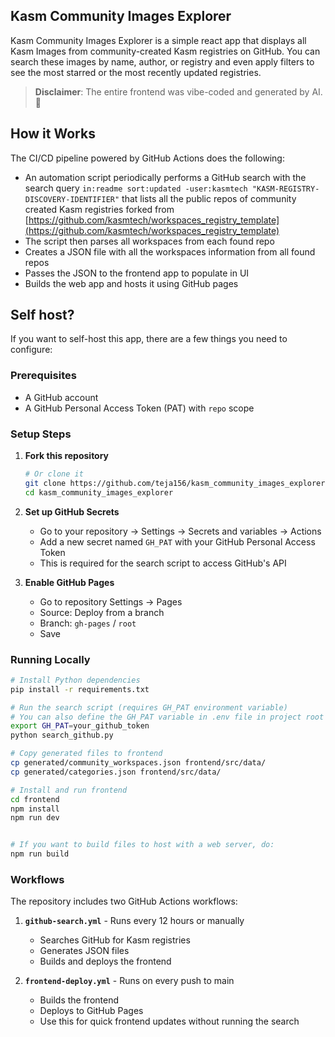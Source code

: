 ## Kasm Community Images Explorer

Kasm Community Images Explorer is a simple react app that displays all Kasm Images from community-created Kasm registries on GitHub. You can search these images by name, author, or registry and even apply filters to see the most starred or the most recently updated registries.

> **Disclaimer**: The entire frontend was vibe-coded and generated by AI. 🤖

## How it Works

The CI/CD pipeline powered by GitHub Actions does the following:

- An automation script periodically performs a GitHub search with the search query `in:readme sort:updated -user:kasmtech "KASM-REGISTRY-DISCOVERY-IDENTIFIER"` that lists all the public repos of community created Kasm registries forked from [https://github.com/kasmtech/workspaces_registry_template](https://github.com/kasmtech/workspaces_registry_template)
- The script then parses all workspaces from each found repo
- Creates a JSON file with all the workspaces information from all found repos
- Passes the JSON to the frontend app to populate in UI
- Builds the web app and hosts it using GitHub pages

## Self host?

If you want to self-host this app, there are a few things you need to configure:

### Prerequisites

- A GitHub account
- A GitHub Personal Access Token (PAT) with `repo` scope

### Setup Steps

1. **Fork this repository**
   ```bash
   # Or clone it
   git clone https://github.com/teja156/kasm_community_images_explorer.git
   cd kasm_community_images_explorer
   ```

2. **Set up GitHub Secrets**
   - Go to your repository → Settings → Secrets and variables → Actions
   - Add a new secret named `GH_PAT` with your GitHub Personal Access Token
   - This is required for the search script to access GitHub's API

3. **Enable GitHub Pages**
   - Go to repository Settings → Pages
   - Source: Deploy from a branch
   - Branch: `gh-pages` / `root`
   - Save

### Running Locally

```bash
# Install Python dependencies
pip install -r requirements.txt

# Run the search script (requires GH_PAT environment variable)
# You can also define the GH_PAT variable in .env file in project root
export GH_PAT=your_github_token
python search_github.py

# Copy generated files to frontend
cp generated/community_workspaces.json frontend/src/data/
cp generated/categories.json frontend/src/data/

# Install and run frontend
cd frontend
npm install
npm run dev


# If you want to build files to host with a web server, do:
npm run build
```


### Workflows

The repository includes two GitHub Actions workflows:

1. **`github-search.yml`** - Runs every 12 hours or manually
   - Searches GitHub for Kasm registries
   - Generates JSON files
   - Builds and deploys the frontend

2. **`frontend-deploy.yml`** - Runs on every push to main
   - Builds the frontend
   - Deploys to GitHub Pages
   - Use this for quick frontend updates without running the search


